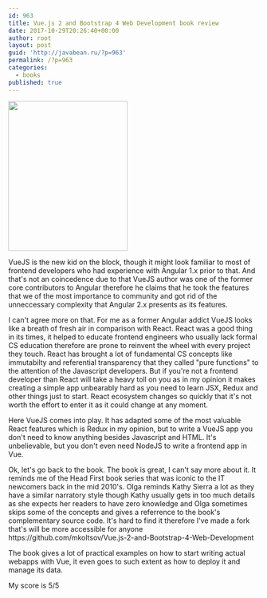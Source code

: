 ```yaml
---
id: 963
title: Vue.js 2 and Bootstrap 4 Web Development book review
date: 2017-10-29T20:26:40+00:00
author: root
layout: post
guid: 'http://javabean.ru/?p=963'
permalink: /?p=963
categories:
  - books
published: true
---
```

<img class="alignleft size-medium" src="https://www.packtpub.com/sites/default/files/cover_5.png" width="239" height="300" />

<p>VueJS is the new kid on the block, though it might look familiar to most of frontend developers who had experience with Angular 1.x prior to that. And that's not an coincedence due to that VueJS author was one of the former core contributors to Angular therefore he claims that he took the features that we of the most importance to community and got rid of the unneccessary complexity that Angular 2.x presents as its features.</p>

<p>I can't agree more on that. For me as a former Angular addict VueJS looks like a breath of fresh air in comparison with React. React was a good thing in its times, it helped to educate frontend engineers who usually lack formal CS education therefore are prone to reinvent the wheel with every project they touch. React has brought a lot of fundamental CS concepts like immutabilty and referential transparency that they called "pure functions" to the attention of the Javascript developers. But if you're not a frontend developer than React will take a heavy toll on you as in my opinion it makes creating a simple app unbearably hard as you need to learn JSX, Redux and other things just to start. React ecosystem changes so quickly that it's not worth the effort to enter it as it could change at any moment.</p>

<p>Here VueJS comes into play. It has adapted some of the most valuable React features which is Redux in my opinion, but to write a VueJS app you don't need to know anything besides Javascript and HTML. It's unbelievable, but you don't even need NodeJS to write a frontend app in Vue.</p>

<p>Ok, let's go back to the book. The book is great, I can't say more about it. It reminds me of the Head First book series that was iconic to the IT newcomers back in the mid 2010's. Olga reminds Kathy Sierra a lot as they have a similar narratory style though Kathy usually gets in too much details as she expects her readers to have zero knowledge and Olga sometimes skips some of the concepts and gives a referrence to the book's complementary source code. It's hard to find it therefore I've made a fork that's will be more accessible for anyone https://github.com/mkoltsov/Vue.js-2-and-Bootstrap-4-Web-Development</p>

<p>The book gives a lot of practical examples on how to start writing actual webapps with Vue, it even goes to such extent as how to deploy it and manage its data.</p>

<p>My score is 5/5</p>
&nbsp;
